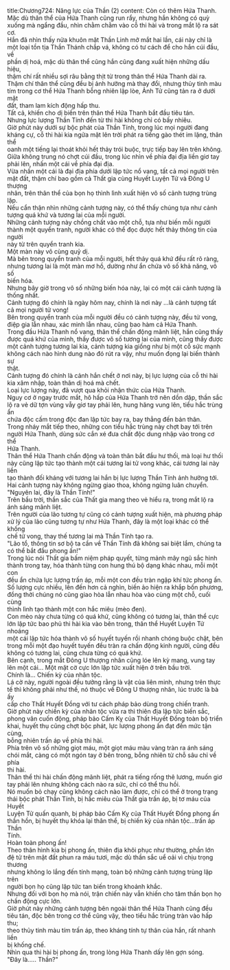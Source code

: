 title:Chương724: Năng lực của Thần (2)
content:
Còn có thêm Hứa Thanh.<br>Mặc dù thân thể của Hứa Thanh cũng run rẩy, nhưng hắn không có quỳ<br>xuống mà ngẩng đầu, nhìn chằm chằm vào cỗ thi hài và trong mắt lộ ra sát cơ.<br>Hắn đã nhìn thấy nửa khuôn mặt Thần Linh mở mắt hai lần, cái này chỉ là<br>một loại tồn tịa Thần Thánh chắp vá, không có tư cách để cho hắn cúi đầu, về<br>phần dị hoá, mặc dù thân thể cũng hắn cũng đang xuất hiện những dấu hiệu,<br>thậm chí rất nhiều sợi râu bằng thịt từ trong thân thể Hứa Thanh dài ra.<br>Thậm chí thân thể cũng đều bị ảnh hưởng mà thay đổi, nhưng thủy tinh màu<br>tím trong cơ thể Hứa Thanh bỗng nhiên lập lòe, Ảnh Tử cũng tản ra ở dưới mặt<br>đất, tham lam kích động hấp thu.<br>Tất cả, khiến cho dị biến trên thân thể Hứa Thanh bắt đầu tiêu tán.<br>Nhưng lực lượng Thần Tính đến từ thi hài không chỉ có bấy nhiêu.<br>Giờ phút này dưới sự bộc phát của Thần Tính, trong lúc mọi người đang<br>kháng cự, cỗ thi hài kia ngửa mặt lên trời phát ra tiếng gào thét im lặng, thân thể<br>oanh một tiếng lại thoát khỏi hết thảy trói buộc, trực tiếp bay lên trên không.<br>Giữa không trung nó chợt cúi đầu, trong lúc nhìn về phía đại địa liền giơ tay<br>phải lên, nhấn một cái về phía đại địa.<br>Vừa nhấn một cái là đại địa phía dưới lập tức nổ vang, tất cả mọi người trên<br>mặt đất, thậm chí bao gồm cả Thất gia cùng Huyết Luyện Tử và Đông U thượng<br>nhân, trên thân thể của bọn họ thình lình xuất hiện vô số cảnh tượng trùng lặp.<br>Nếu cẩn thận nhìn những cảnh tượng này, có thể thấy chúng tựa như cảnh<br>tượng quá khứ và tương lai của mỗi người.<br>Những cảnh tượng này chồng chất vào một chỗ, tựa như biến mỗi người<br>thành một quyển tranh, người khác có thể đọc được hết thảy thông tin của người<br>này từ trên quyển tranh kia.<br>Một màn này vô cùng quỷ dị.<br>Mà bên trong quyển tranh của mỗi người, hết thảy quá khứ đều rất rõ ràng,<br>nhưng tương lai là một màn mơ hồ, dường như ẩn chứa vô số khả năng, vô số<br>biến hóa.<br>Nhưng bây giờ trong vô số những biến hóa này, lại có một cái cảnh tượng là<br>thống nhất.<br>Cảnh tượng đó chính là ngày hôm nay, chính là nơi này …là cảnh tượng tất<br>cả mọi người tử vong!<br>Bên trong quyển tranh của mỗi người đều có cảnh tượng này, đều tử vong,<br>điệp gia lẫn nhau, xác minh lẫn nhau, cũng bao hàm cả Hứa Thanh.<br>Trong đầu Hứa Thanh nổ vang, thân thể chấn động mãnh liệt, hắn cũng thấy<br>được quá khứ của mình, thấy được vô số tương lai của mình, cũng thấy được<br>một cảnh tượng tương lai kia, cảnh tượng kia giống như bị một cỗ sức mạnh<br>không cách nào hình dung nào đó rút ra vậy, như muốn đọng lại biến thành sự<br>thật.<br>Cảnh tượng đó chính là cảnh hắn chết ở nơi này, bị lực lượng của cỗ thi hài<br>kia xâm nhập, toàn thân dị hoá mà chết.<br>Loại lực lượng này, đã vượt qua khỏi nhận thức của Hứa Thanh.<br>Nguy cơ ở ngay trước mắt, hô hấp của Hứa Thanh trở nên dồn dập, thần sắc<br>lộ ra vẻ dữ tợn vùng vẫy giơ tay phải lên, hung hăng vung lên, tiểu hắc trùng ẩn<br>chứa độc cấm trong độc đan lập tức bay ra, bay thẳng đến bản thân.<br>Trong nháy mắt tiếp theo, những con tiểu hắc trùng này chợt bay tới trên<br>người Hứa Thanh, dùng sức cắn xé đưa chất độc dung nhập vào trong cơ thể<br>Hứa Thanh.<br>Thân thể Hứa Thanh chấn động và toàn thân bắt đầu hư thối, mà loại hư thối<br>này cũng lập tức tạo thành một cái tương lai tử vong khác, cái tương lai này liền<br>tạo thành đối kháng với tương lai hắn bị lực lượng Thần Tính ảnh hưởng tới.<br>Hai cảnh tượng này không ngừng giao thoa, không ngừng luân chuyển.<br>"Nguyên lai, đây là Thần Tính!"<br>Trên bầu trời, thần sắc của Thất gia mang theo vẻ hiểu ra, trong mắt lộ ra<br>ánh sáng mãnh liệt.<br>Trên người của lão tương tự cũng có cảnh tượng xuất hiện, mà phương pháp<br>xử lý của lão cũng tương tự như Hứa Thanh, đây là một loại khác có thể khống<br>chế tử vong, thay thế tương lai mà Thần Tính tạo ra.<br>"Lão tổ, thông tin sơ bộ ta cần về Thần Tính đã không sai biệt lắm, chúng ta<br>có thể bắt đầu phong ấn!"<br>Trong lúc nói Thất gia bấm niệm pháp quyết, từng mảnh mây ngũ sắc hình<br>thành trong tay, hóa thành từng con hung thú bộ dạng khác nhau, mỗi một con<br>đều ẩn chứa lực lượng trấn áp, mỗi một con đều tràn ngập khí tức phong ấn.<br>Số lượng cực nhiều, lên đến hơn cả nghìn, biến ảo hiện ra khắp bốn phương,<br>đồng thời chúng nó cũng giao hòa lẫn nhau hòa vào cùng một chỗ, cuối cùng<br>thình lình tạo thành một con hắc miêu (mèo đen).<br>Con mèo này chưa từng có quá khứ, cũng không có tương lai, thân thể cực<br>lớn lập tức bao phủ thi hài kia vào bên trong, thân thể Huyết Luyện Tử nhoáng<br>một cái lập tức hóa thành vô số huyết tuyến rồi nhanh chóng buộc chặt, bên<br>trong mỗi một đạo huyết tuyến đều tràn ra chấn động kinh người, cũng đều<br>không có tương lai, cũng chưa từng có quá khứ.<br>Bên cạnh, trong mắt Đông U thượng nhân cũng lóe lên kỳ mang, vung tay<br>lên một cái... Một mặt cờ cực lớn lập tức xuất hiện ở trên bầu trời.<br>Chính là... Chiến kỳ của nhân tộc.<br>Lá cờ này, người ngoài đều tưởng rằng là vật của liên minh, nhưng trên thực<br>tế thì không phải như thế, nó thuộc về Đông U thượng nhân, lúc trước là bà ấy<br>cấp cho Thất Huyết Đồng với tư cách pháp bảo dùng trong chiến tranh.<br>Giờ phút này chiến kỳ của nhân tộc vừa ra thì thiên địa lập tức biến sắc,<br>phong vân cuốn động, pháp bảo Cấm Kỵ của Thất Huyết Đồng toàn bộ triển<br>khai, huyết thụ cũng chợt bộc phát, lực lượng phong ấn đạt đến mức tận cùng,<br>bỗng nhiên trấn áp về phía thi hài.<br>Phía trên vô số những giọt máu, một giọt máu màu vàng tràn ra ánh sáng<br>chói mắt, càng có một ngón tay ở bên trong, bỗng nhiên từ chỗ sâu chỉ về phía<br>thi hài.<br>Thân thể thi hài chấn động mãnh liệt, phát ra tiếng rống thê lương, muốn giơ<br>tay phải lên nhưng không cách nào ra sức, chỉ có thể thu hồi.<br>Nó muốn bỏ chạy cũng không cách nào làm được, chỉ có thể ở trong trạng<br>thái bộc phát Thần Tính, bị hắc miêu của Thất gia trấn áp, bị tơ máu của Huyết<br>Luyện Tử quấn quanh, bị pháp bảo Cấm Kỵ của Thất Huyết Đồng phong ấn<br>thần hồn, bị huyết thụ khóa lại thân thể, bị chiến kỳ của nhân tộc...trấn áp Thần<br>Tính.<br>Hoàn toàn phong ấn!<br>Theo thân hình kia bị phong ấn, thiên địa khôi phục như thường, phần lớn<br>đệ tử trên mặt đất phun ra máu tươi, mặc dù thần sắc uể oải vì chịu trọng thương<br>nhưng không lo lắng đến tính mạng, toàn bộ những cảnh tượng trùng lặp trên<br>người bọn họ cũng lập tức tan biến trong khoảnh khắc.<br>Nhưng đối với bọn họ mà nói, trận chiến này vẫn khiến cho tâm thần bọn họ<br>chấn động cực lớn.<br>Giờ phút này những cảnh tượng bên ngoài thân thể Hứa Thanh cũng đều<br>tiêu tán, độc bên trong cơ thể cũng vậy, theo tiểu hắc trùng tràn vào hấp thu;<br>theo thủy tinh màu tím trấn áp, theo kháng tính tự thân của hắn, rất nhanh liền<br>bị khống chế.<br>Nhìn qua thi hài bị phong ấn, trong lòng Hứa Thanh dấy lên gợn sóng.<br>"Đây là..... Thần?"
